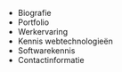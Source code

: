 * Biografie
* Portfolio
* Werkervaring
* Kennis webtechnologieën
* Softwarekennis
* Contactinformatie